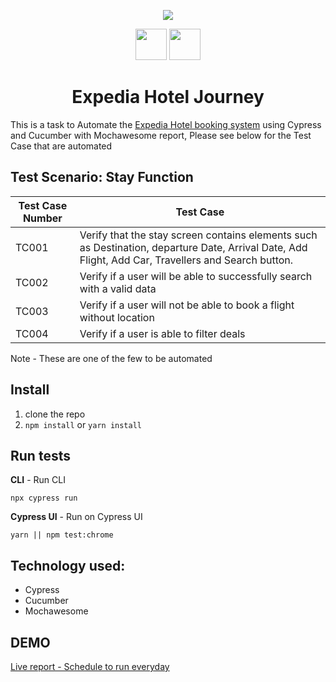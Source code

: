 
<p align="center">
 <img src="http://assets.stickpng.com/images/589a4c455aa6293a4aac48ca.png" />

 </p>
 <p align="center">
 <img height="50px" src="https://miro.medium.com/max/7200/1*Jkb_tsMBOvL6wQ8bzldu8Q.png" />
  <img height="50px" src="http://assets.stickpng.com/images/58480ffbcef1014c0b5e4947.png" />
 </p>
<h1 align="center">Expedia Hotel Journey</h1>

This is a task to Automate the [Expedia Hotel booking system](https://www.expedia.co.uk/Hotels) using Cypress and Cucumber with Mochawesome report, Please see below for the Test Case that are automated 


## **Test Scenario**: Stay Function

| Test Case Number | Test Case |
|--|--|
|TC001  | Verify that the stay screen contains elements such as Destination, departure Date, Arrival Date, Add Flight, Add Car, Travellers and Search button. |
|TC002|Verify if a user will be able to successfully search with a valid data|
|TC003  | Verify if a user will not be able to book a flight without location |
|TC004  |Verify if a user is able to filter deals  |

Note - These are one of the few to be automated
## Install

1.  clone the repo
2.  `npm install` or 	`yarn install`


## Run tests
**CLI** - Run CLI

 
```
npx cypress run
```
**Cypress UI** - Run on Cypress UI
 
```
yarn || npm test:chrome
```
## Technology used:

 - Cypress 
 - Cucumber
 - Mochawesome

## DEMO
[Live report - Schedule to run everyday ](https://pirasanthan-jesugeevegan.github.io/amt-cypress-Expedia/)

